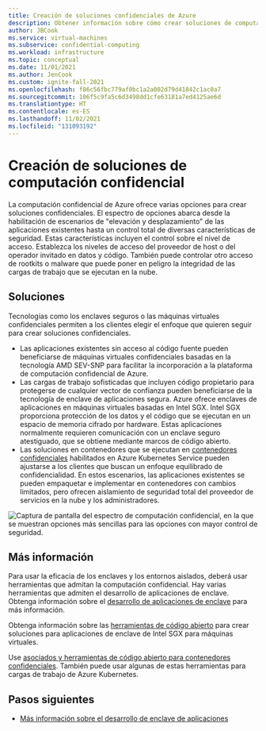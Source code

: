 ```yaml
---
title: Creación de soluciones confidenciales de Azure
description: Obtener información sobre cómo crear soluciones de computación confidencial de Azure
author: JBCook
ms.service: virtual-machines
ms.subservice: confidential-computing
ms.workload: infrastructure
ms.topic: conceptual
ms.date: 11/01/2021
ms.author: JenCook
ms.custom: ignite-fall-2021
ms.openlocfilehash: f86c56fbc779af0bc1a2a002d79d41842c1ac0a7
ms.sourcegitcommit: 106f5c9fa5c6d3498dd1cfe63181a7ed4125ae6d
ms.translationtype: HT
ms.contentlocale: es-ES
ms.lasthandoff: 11/02/2021
ms.locfileid: "131093192"
---
```

# <a name="building-confidential-computing-solutions"></a>Creación de soluciones de computación confidencial

La computación confidencial de Azure ofrece varias opciones para crear soluciones confidenciales. El espectro de opciones abarca desde la habilitación de escenarios de "elevación y desplazamiento" de las aplicaciones existentes hasta un control total de diversas características de seguridad. Estas características incluyen el control sobre el nivel de acceso. Establezca los niveles de acceso del proveedor de host o del operador invitado en datos y código. También puede controlar otro acceso de rootkits o malware que puede poner en peligro la integridad de las cargas de trabajo que se ejecutan en la nube.

## <a name="solutions"></a>Soluciones

Tecnologías como los enclaves seguros o las máquinas virtuales confidenciales permiten a los clientes elegir el enfoque que quieren seguir para crear soluciones confidenciales.

- Las aplicaciones existentes sin acceso al código fuente pueden beneficiarse de máquinas virtuales confidenciales basadas en la tecnología AMD SEV-SNP para facilitar la incorporación a la plataforma de computación confidencial de Azure.
- Las cargas de trabajo sofisticadas que incluyen código propietario para protegerse de cualquier vector de confianza pueden beneficiarse de la tecnología de enclave de aplicaciones segura. Azure ofrece enclaves de aplicaciones en máquinas virtuales basadas en Intel SGX. Intel SGX proporciona protección de los datos y el código que se ejecutan en un espacio de memoria cifrado por hardware. Estas aplicaciones normalmente requieren comunicación con un enclave seguro atestiguado, que se obtiene mediante marcos de código abierto.
- Las soluciones en contenedores que se ejecutan en [contenedores confidenciales](confidential-containers.md) habilitados en Azure Kubernetes Service pueden ajustarse a los clientes que buscan un enfoque equilibrado de confidencialidad. En estos escenarios, las aplicaciones existentes se pueden empaquetar e implementar en contenedores con cambios limitados, pero ofrecen aislamiento de seguridad total del proveedor de servicios en la nube y los administradores.

![Captura de pantalla del espectro de computación confidencial, en la que se muestran opciones más sencillas para las opciones con mayor control de seguridad.](media/confidential-computing-solutions/spectrum.png)

## <a name="learn-more"></a>Más información

Para usar la eficacia de los enclaves y los entornos aislados, deberá usar herramientas que admitan la computación confidencial. Hay varias herramientas que admiten el desarrollo de aplicaciones de enclave. Obtenga información sobre el [desarrollo de aplicaciones de enclave](application-development.md) para más información. 

Obtenga información sobre las [herramientas de código abierto](enclave-development-oss.md) para crear soluciones para aplicaciones de enclave de Intel SGX para máquinas virtuales.

Use [asociados y herramientas de código abierto para contenedores confidenciales](confidential-containers.md). También puede usar algunas de estas herramientas para cargas de trabajo de Azure Kubernetes.

## <a name="next-steps"></a>Pasos siguientes

- [Más información sobre el desarrollo de enclave de aplicaciones](application-development.md)
